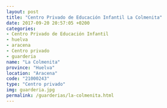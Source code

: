 ```yaml
---
layout: post
title: "Centro Privado de Educación Infantil La Colmenita"
date: 2017-09-20 20:57:05 +0200
categories:
- Centro Privado de Educación Infantil
- huelva
- aracena
- Centro privado
- guarderia
name: "La Colmenita"
province: "Huelva"
location: "Aracena"
code: "21000243"
type: "Centro privado"
img: guarderia.jpg
permalink: /guarderias/la-colmenita.html
---
```

